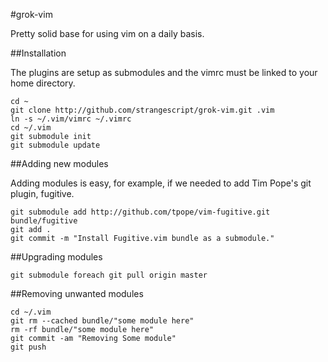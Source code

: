 #grok-vim

Pretty solid base for using vim on a daily basis.

##Installation

The plugins are setup as submodules and the vimrc must be linked to your home directory.

    cd ~
    git clone http://github.com/strangescript/grok-vim.git .vim
    ln -s ~/.vim/vimrc ~/.vimrc
    cd ~/.vim
    git submodule init
    git submodule update

##Adding new modules

Adding modules is easy, for example, if we needed to add Tim Pope's git plugin, fugitive.

    git submodule add http://github.com/tpope/vim-fugitive.git bundle/fugitive
    git add .
    git commit -m "Install Fugitive.vim bundle as a submodule."


##Upgrading modules

    git submodule foreach git pull origin master

##Removing unwanted modules

    cd ~/.vim
    git rm --cached bundle/"some module here"
    rm -rf bundle/"some module here"
    git commit -am "Removing Some module"
    git push
